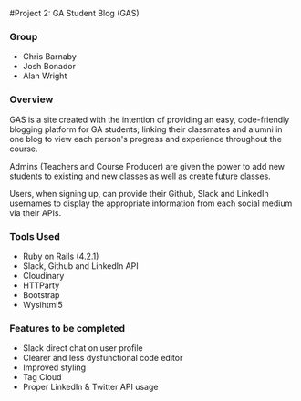 #Project 2: GA Student Blog (GAS)

### Group
- Chris Barnaby
- Josh Bonador
- Alan Wright

### Overview
GAS is a site created with the intention of providing an easy, code-friendly blogging platform for GA students; linking their classmates and alumni in one blog to view each person's progress and experience throughout the course. 

Admins (Teachers and Course Producer) are given the power to add new students to existing and new classes as well as create future classes. 

Users, when signing up, can provide their Github, Slack and LinkedIn usernames to display the appropriate information from each social medium via their APIs. 


### Tools Used
- Ruby on Rails (4.2.1)
- Slack, Github and LinkedIn API
- Cloudinary
- HTTParty
- Bootstrap
- Wysihtml5 

### Features to be completed
- Slack direct chat on user profile
- Clearer and less dysfunctional code editor
- Improved styling
- Tag Cloud
- Proper LinkedIn & Twitter API usage